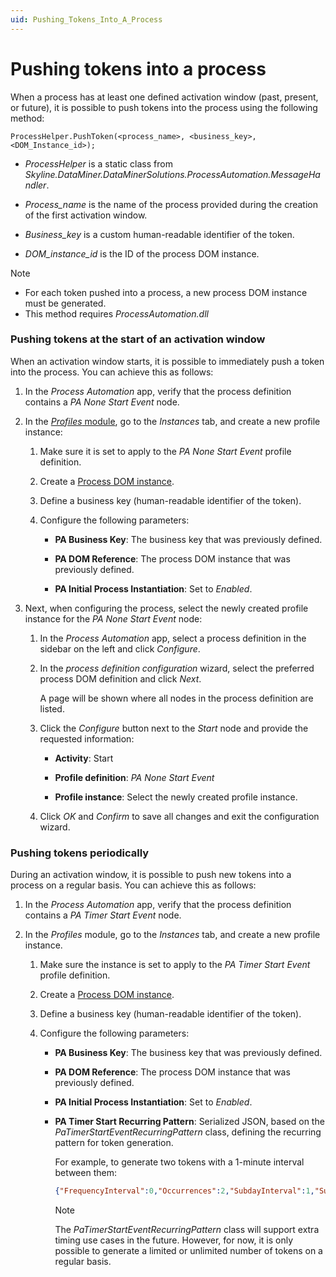 ```yaml
---
uid: Pushing_Tokens_Into_A_Process
---
```


# Pushing tokens into a process

When a process has at least one defined activation window (past, present, or future), it is possible to push tokens into the process using the following method:

`ProcessHelper.PushToken(<process_name>, <business_key>, <DOM_Instance_id>);`

- *ProcessHelper* is a static class from *Skyline.DataMiner.DataMinerSolutions.ProcessAutomation.MessageHandler*.

- *Process_name* is the name of the process provided during the creation of the first activation window.

- *Business_key* is a custom human-readable identifier of the token.

- *DOM_instance_id* is the ID of the process DOM instance.

> [!NOTE]
>
> - For each token pushed into a process, a new process DOM instance must be generated.
> - This method requires *ProcessAutomation.dll*

### Pushing tokens at the start of an activation window

When an activation window starts, it is possible to immediately push a token into the process. You can achieve this as follows:

1. In the *Process Automation* app, verify that the process definition contains a *PA None Start Event* node.

1. In the [*Profiles* module](xref:The_Profiles_module), go to the *Instances* tab, and create a new profile instance:

   1. Make sure it is set to apply to the *PA None Start Event* profile definition.

   1. Create a [Process DOM instance](xref:DomInstance).

   1. Define a business key (human-readable identifier of the token).

   1. Configure the following parameters:

      - **PA Business Key**: The business key that was previously defined.

      - **PA DOM Reference**: The process DOM instance that was previously defined.

      - **PA Initial Process Instantiation**: Set to *Enabled*.

1. Next, when configuring the process, select the newly created profile instance for the *PA None Start Event* node:

   1. In the *Process Automation* app, select a process definition in the sidebar on the left and click *Configure*.

   1. In the *process definition configuration* wizard, select the preferred process DOM definition and click *Next*.

      A page will be shown where all nodes in the process definition are listed.

   1. Click the *Configure* button next to the *Start* node and provide the requested information:

      - **Activity**: Start

      - **Profile definition**: *PA None Start Event*

      - **Profile instance**: Select the newly created profile instance.

   1. Click *OK* and *Confirm* to save all changes and exit the configuration wizard.

### Pushing tokens periodically

During an activation window, it is possible to push new tokens into a process on a regular basis. You can achieve this as follows:

1. In the *Process Automation* app, verify that the process definition contains a *PA Timer Start Event* node.

1. In the *Profiles* module, go to the *Instances* tab, and create a new profile instance.

   1. Make sure the instance is set to apply to the *PA Timer Start Event* profile definition.

   1. Create a [Process DOM instance](xref:DomInstance).

   1. Define a business key (human-readable identifier of the token).

   1. Configure the following parameters:

      - **PA Business Key**: The business key that was previously defined.

      - **PA DOM Reference**: The process DOM instance that was previously defined.

      - **PA Initial Process Instantiation**: Set to *Enabled*.

      - **PA Timer Start Recurring Pattern**: Serialized JSON, based on the *PaTimerStartEventRecurringPattern* class, defining the recurring pattern for token generation.

        For example, to generate two tokens with a 1-minute interval between them:

        ```json
        {"FrequencyInterval":0,"Occurrences":2,"SubdayInterval":1,"SubdayType":"Minutes"}
        ```

        > [!NOTE]
        > The *PaTimerStartEventRecurringPattern* class will support extra timing use cases in the future. However, for now, it is only possible to generate a limited or unlimited number of tokens on a regular basis.
